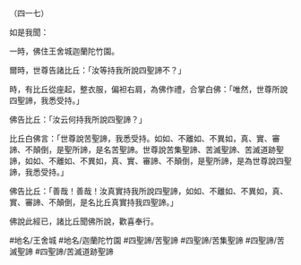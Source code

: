 （四一七）

如是我聞：

一時，佛住王舍城迦蘭陀竹園。

爾時，世尊告諸比丘：「汝等持我所說四聖諦不？」

時，有比丘從座起，整衣服，偏袒右肩，為佛作禮，合掌白佛：「唯然，世尊所說四聖諦，我悉受持。」

佛告比丘：「汝云何持我所說四聖諦？」

比丘白佛言：「世尊說苦聖諦，我悉受持。如如、不離如、不異如，真、實、審諦、不顛倒，是聖所諦，是名苦聖諦。世尊說苦集聖諦、苦滅聖諦、苦滅道跡聖諦，如如、不離如、不異如，真、實、審諦、不顛倒，是聖所諦，是為世尊說四聖諦，我悉受持。」

佛告比丘：「善哉！善哉！汝真實持我所說四聖諦，如如、不離如、不異如，真、實、審諦、不顛倒，是名比丘真實持我四聖諦。」

佛說此經已，諸比丘聞佛所說，歡喜奉行。

#地名/王舍城
#地名/迦蘭陀竹園
#四聖諦/苦聖諦
#四聖諦/苦集聖諦
#四聖諦/苦滅聖諦
#四聖諦/苦滅道跡聖諦

